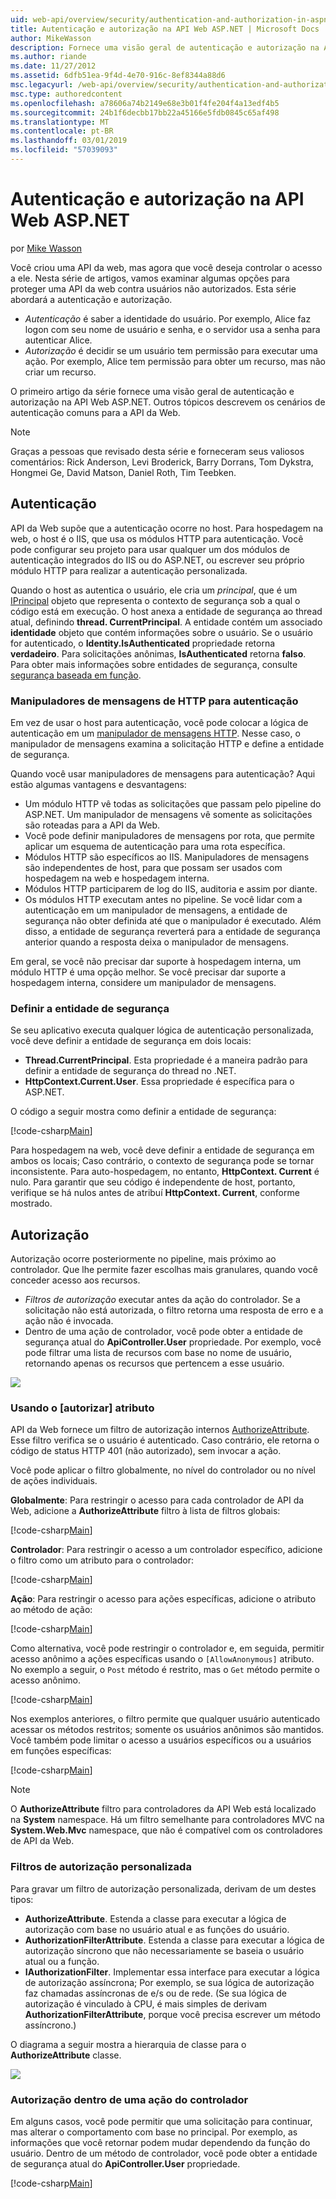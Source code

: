 ```yaml
---
uid: web-api/overview/security/authentication-and-authorization-in-aspnet-web-api
title: Autenticação e autorização na API Web ASP.NET | Microsoft Docs
author: MikeWasson
description: Fornece uma visão geral de autenticação e autorização na API Web ASP.NET.
ms.author: riande
ms.date: 11/27/2012
ms.assetid: 6dfb51ea-9f4d-4e70-916c-8ef8344a88d6
msc.legacyurl: /web-api/overview/security/authentication-and-authorization-in-aspnet-web-api
msc.type: authoredcontent
ms.openlocfilehash: a78606a74b2149e68e3b01f4fe204f4a13edf4b5
ms.sourcegitcommit: 24b1f6decbb17bb22a45166e5fdb0845c65af498
ms.translationtype: MT
ms.contentlocale: pt-BR
ms.lasthandoff: 03/01/2019
ms.locfileid: "57039093"
---
```

<a name="authentication-and-authorization-in-aspnet-web-api"></a>Autenticação e autorização na API Web ASP.NET
====================
por [Mike Wasson](https://github.com/MikeWasson)

Você criou uma API da web, mas agora que você deseja controlar o acesso a ele. Nesta série de artigos, vamos examinar algumas opções para proteger uma API da web contra usuários não autorizados. Esta série abordará a autenticação e autorização.

- *Autenticação* é saber a identidade do usuário. Por exemplo, Alice faz logon com seu nome de usuário e senha, e o servidor usa a senha para autenticar Alice.
- *Autorização* é decidir se um usuário tem permissão para executar uma ação. Por exemplo, Alice tem permissão para obter um recurso, mas não criar um recurso.

O primeiro artigo da série fornece uma visão geral de autenticação e autorização na API Web ASP.NET. Outros tópicos descrevem os cenários de autenticação comuns para a API da Web.

> [!NOTE]
> Graças a pessoas que revisado desta série e forneceram seus valiosos comentários: Rick Anderson, Levi Broderick, Barry Dorrans, Tom Dykstra, Hongmei Ge, David Matson, Daniel Roth, Tim Teebken.


## <a name="authentication"></a>Autenticação

API da Web supõe que a autenticação ocorre no host. Para hospedagem na web, o host é o IIS, que usa os módulos HTTP para autenticação. Você pode configurar seu projeto para usar qualquer um dos módulos de autenticação integrados do IIS ou do ASP.NET, ou escrever seu próprio módulo HTTP para realizar a autenticação personalizada.

Quando o host as autentica o usuário, ele cria um *principal*, que é um [IPrincipal](https://msdn.microsoft.com/library/System.Security.Principal.IPrincipal.aspx) objeto que representa o contexto de segurança sob a qual o código está em execução. O host anexa a entidade de segurança ao thread atual, definindo **thread. CurrentPrincipal**. A entidade contém um associado **identidade** objeto que contém informações sobre o usuário. Se o usuário for autenticado, o **Identity.IsAuthenticated** propriedade retorna **verdadeiro**. Para solicitações anônimas, **IsAuthenticated** retorna **falso**. Para obter mais informações sobre entidades de segurança, consulte [segurança baseada em função](https://msdn.microsoft.com/library/shz8h065.aspx).

### <a name="http-message-handlers-for-authentication"></a>Manipuladores de mensagens de HTTP para autenticação

Em vez de usar o host para autenticação, você pode colocar a lógica de autenticação em um [manipulador de mensagens HTTP](../advanced/http-message-handlers.md). Nesse caso, o manipulador de mensagens examina a solicitação HTTP e define a entidade de segurança.

Quando você usar manipuladores de mensagens para autenticação? Aqui estão algumas vantagens e desvantagens:

- Um módulo HTTP vê todas as solicitações que passam pelo pipeline do ASP.NET. Um manipulador de mensagens vê somente as solicitações são roteadas para a API da Web.
- Você pode definir manipuladores de mensagens por rota, que permite aplicar um esquema de autenticação para uma rota específica.
- Módulos HTTP são específicos ao IIS. Manipuladores de mensagens são independentes de host, para que possam ser usados com hospedagem na web e hospedagem interna.
- Módulos HTTP participarem de log do IIS, auditoria e assim por diante.
- Os módulos HTTP executam antes no pipeline. Se você lidar com a autenticação em um manipulador de mensagens, a entidade de segurança não obter definida até que o manipulador é executado. Além disso, a entidade de segurança reverterá para a entidade de segurança anterior quando a resposta deixa o manipulador de mensagens.

Em geral, se você não precisar dar suporte à hospedagem interna, um módulo HTTP é uma opção melhor. Se você precisar dar suporte a hospedagem interna, considere um manipulador de mensagens.

### <a name="setting-the-principal"></a>Definir a entidade de segurança

Se seu aplicativo executa qualquer lógica de autenticação personalizada, você deve definir a entidade de segurança em dois locais:

- **Thread.CurrentPrincipal**. Esta propriedade é a maneira padrão para definir a entidade de segurança do thread no .NET.
- **HttpContext.Current.User**. Essa propriedade é específica para o ASP.NET.

O código a seguir mostra como definir a entidade de segurança:

[!code-csharp[Main](authentication-and-authorization-in-aspnet-web-api/samples/sample1.cs)]

Para hospedagem na web, você deve definir a entidade de segurança em ambos os locais; Caso contrário, o contexto de segurança pode se tornar inconsistente. Para auto-hospedagem, no entanto, **HttpContext. Current** é nulo. Para garantir que seu código é independente de host, portanto, verifique se há nulos antes de atribuí **HttpContext. Current**, conforme mostrado.

## <a name="authorization"></a>Autorização

Autorização ocorre posteriormente no pipeline, mais próximo ao controlador. Que lhe permite fazer escolhas mais granulares, quando você conceder acesso aos recursos.

- *Filtros de autorização* executar antes da ação do controlador. Se a solicitação não está autorizada, o filtro retorna uma resposta de erro e a ação não é invocada.
- Dentro de uma ação de controlador, você pode obter a entidade de segurança atual do **ApiController.User** propriedade. Por exemplo, você pode filtrar uma lista de recursos com base no nome de usuário, retornando apenas os recursos que pertencem a esse usuário.

![](authentication-and-authorization-in-aspnet-web-api/_static/image1.png)

<a id="auth3"></a>
### <a name="using-the-authorize-attribute"></a>Usando o [autorizar] atributo

API da Web fornece um filtro de autorização internos [AuthorizeAttribute](https://msdn.microsoft.com/library/system.web.http.authorizeattribute.aspx). Esse filtro verifica se o usuário é autenticado. Caso contrário, ele retorna o código de status HTTP 401 (não autorizado), sem invocar a ação.

Você pode aplicar o filtro globalmente, no nível do controlador ou no nível de ações individuais.

**Globalmente**: Para restringir o acesso para cada controlador de API da Web, adicione a **AuthorizeAttribute** filtro à lista de filtros globais:

[!code-csharp[Main](authentication-and-authorization-in-aspnet-web-api/samples/sample2.cs)]

**Controlador**: Para restringir o acesso a um controlador específico, adicione o filtro como um atributo para o controlador:

[!code-csharp[Main](authentication-and-authorization-in-aspnet-web-api/samples/sample3.cs)]

**Ação**: Para restringir o acesso para ações específicas, adicione o atributo ao método de ação:

[!code-csharp[Main](authentication-and-authorization-in-aspnet-web-api/samples/sample4.cs)]

Como alternativa, você pode restringir o controlador e, em seguida, permitir acesso anônimo a ações específicas usando o `[AllowAnonymous]` atributo. No exemplo a seguir, o `Post` método é restrito, mas o `Get` método permite o acesso anônimo.

[!code-csharp[Main](authentication-and-authorization-in-aspnet-web-api/samples/sample5.cs)]

Nos exemplos anteriores, o filtro permite que qualquer usuário autenticado acessar os métodos restritos; somente os usuários anônimos são mantidos. Você também pode limitar o acesso a usuários específicos ou a usuários em funções específicas:

[!code-csharp[Main](authentication-and-authorization-in-aspnet-web-api/samples/sample6.cs)]

> [!NOTE]
> O **AuthorizeAttribute** filtro para controladores da API Web está localizado na **System** namespace. Há um filtro semelhante para controladores MVC na **System.Web.Mvc** namespace, que não é compatível com os controladores de API da Web.


### <a name="custom-authorization-filters"></a>Filtros de autorização personalizada

Para gravar um filtro de autorização personalizada, derivam de um destes tipos:

- **AuthorizeAttribute**. Estenda a classe para executar a lógica de autorização com base no usuário atual e as funções do usuário.
- **AuthorizationFilterAttribute**. Estenda a classe para executar a lógica de autorização síncrono que não necessariamente se baseia o usuário atual ou a função.
- **IAuthorizationFilter**. Implementar essa interface para executar a lógica de autorização assíncrona; Por exemplo, se sua lógica de autorização faz chamadas assíncronas de e/s ou de rede. (Se sua lógica de autorização é vinculado à CPU, é mais simples de derivam **AuthorizationFilterAttribute**, porque você precisa escrever um método assíncrono.)

O diagrama a seguir mostra a hierarquia de classe para o **AuthorizeAttribute** classe.

![](authentication-and-authorization-in-aspnet-web-api/_static/image2.png)

### <a name="authorization-inside-a-controller-action"></a>Autorização dentro de uma ação do controlador

Em alguns casos, você pode permitir que uma solicitação para continuar, mas alterar o comportamento com base no principal. Por exemplo, as informações que você retornar podem mudar dependendo da função do usuário. Dentro de um método de controlador, você pode obter a entidade de segurança atual do **ApiController.User** propriedade.

[!code-csharp[Main](authentication-and-authorization-in-aspnet-web-api/samples/sample7.cs)]
